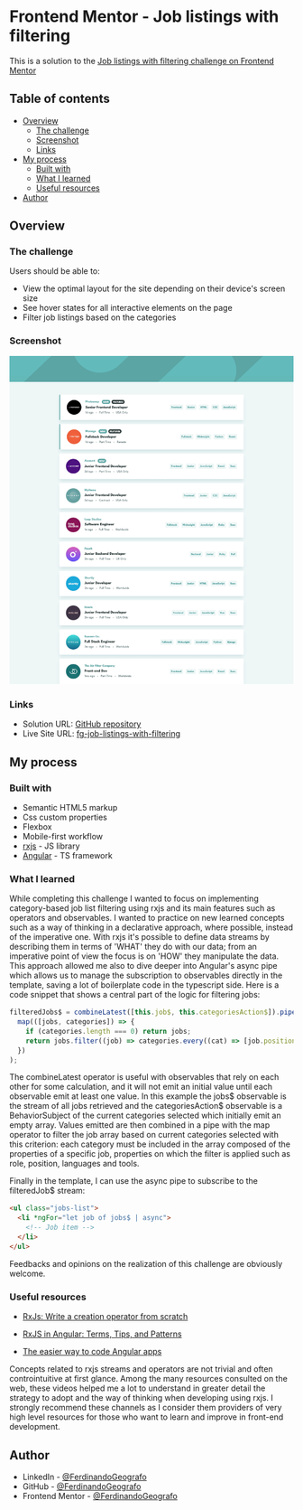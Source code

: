 # Frontend Mentor - Job listings with filtering

This is a solution to the [Job listings with filtering challenge on Frontend Mentor](https://www.frontendmentor.io/challenges/job-listings-with-filtering-ivstIPCt)

## Table of contents

- [Overview](#overview)
  - [The challenge](#the-challenge)
  - [Screenshot](#screenshot)
  - [Links](#links)
- [My process](#my-process)
  - [Built with](#built-with)
  - [What I learned](#what-i-learned)
  - [Useful resources](#useful-resources)
- [Author](#author)

## Overview

### The challenge

Users should be able to:

- View the optimal layout for the site depending on their device's screen size
- See hover states for all interactive elements on the page
- Filter job listings based on the categories

### Screenshot

![](./screenshot.jpeg)

### Links

- Solution URL: [GitHub repository](https://github.com/FerdinandoGeografo/job-listings-with-filtering)
- Live Site URL: [fg-job-listings-with-filtering](https://fg-job-listings-with-filtering.netlify.app/)

## My process

### Built with

- Semantic HTML5 markup
- Css custom properties
- Flexbox
- Mobile-first workflow
- [rxjs](https://rxjs.dev/) - JS library
- [Angular](https://angular.io/docs) - TS framework

### What I learned

While completing this challenge I wanted to focus on implementing category-based job list filtering using rxjs and its main features such as operators and observables.
I wanted to practice on new learned concepts such as a way of thinking in a declarative approach, where possible, instead of the imperative one.
With rxjs it's possible to define data streams by describing them in terms of 'WHAT' they do with our data; from an imperative point of view the focus is on 'HOW' they manipulate the data.
This approach allowed me also to dive deeper into Angular's async pipe which allows us to manage the subscription to observables directly in the template, saving a lot of boilerplate code in the typescript side.
Here is a code snippet that shows a central part of the logic for filtering jobs:

```ts
filteredJobs$ = combineLatest([this.job$, this.categoriesAction$]).pipe(
  map(([jobs, categories]) => {
    if (categories.length === 0) return jobs;
    return jobs.filter((job) => categories.every((cat) => [job.position, job.role, job.level, ...job.languages, ...job.tools].includes(cat)));
  })
);
```

The combineLatest operator is useful with observables that rely on each other for some calculation, and it will not emit an initial value until each observable emit at least one value.
In this example the jobs$ observable is the stream of all jobs retrieved and the categoriesAction$ observable is a BehaviorSubject of
the current categories selected which initially emit an empty array.
Values emitted are then combined in a pipe with the map operator to filter the job array based on current categories selected with this criterion:
each category must be included in the array composed of the properties of a specific job, properties on which the filter is applied such as role, position, languages and tools.

Finally in the template, I can use the async pipe to subscribe to the filteredJob$ stream:

```html
<ul class="jobs-list">
  <li *ngFor="let job of jobs$ | async">
    <!-- Job item -->
  </li>
</ul>
```

Feedbacks and opinions on the realization of this challenge are obviously welcome.

### Useful resources

- [RxJs: Write a creation operator from scratch](https://www.youtube.com/watch?v=_obSErq6fmw&list=PLUioGv_6G9YLjYtrWAZ4ZcFB-YtFueQMv)

- [RxJS in Angular: Terms, Tips, and Patterns](https://www.youtube.com/watch?v=vtCDRiG__D4&t=2019s)

- [The easier way to code Angular apps](https://www.youtube.com/watch?v=skOTEbGwncE)

Concepts related to rxjs streams and operators are not trivial and often controintuitive at first glance. Among the many resources consulted on the web, these videos helped me a lot to understand in greater detail the strategy to adopt and the way of thinking when developing using rxjs.
I strongly recommend these channels as I consider them providers of very high level resources for those who want to learn and improve in front-end development.

## Author

- LinkedIn - [@FerdinandoGeografo](https://www.linkedin.com/in/ferdinandogeografo/)
- GitHub - [@FerdinandoGeografo](https://github.com/FerdinandoGeografo/job-listings-with-filtering)
- Frontend Mentor - [@FerdinandoGeografo](https://www.frontendmentor.io/profile/FerdinandoGeografo)
